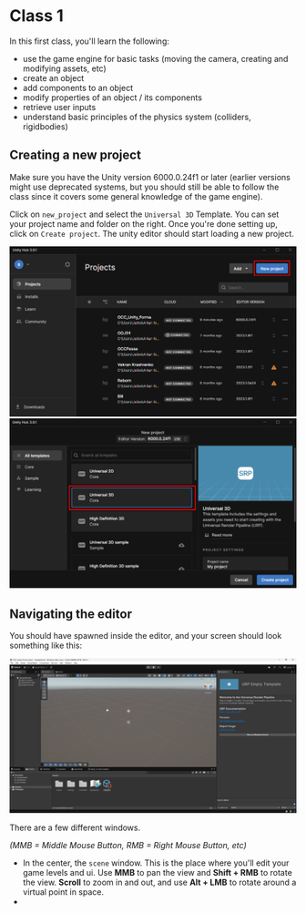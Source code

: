 # Class 1

In this first class, you'll learn the following:
- use the game engine for basic tasks (moving the camera, creating and modifying assets, etc)
- create an object
- add components to an object
- modify properties of an object / its components
- retrieve user inputs
- understand basic principles of the physics system (colliders, rigidbodies)

## Creating a new project

Make sure you have the Unity version 6000.0.24f1 or later (earlier versions might use deprecated systems, but you should still be able to follow the class since it covers some general knowledge of the game engine).

Click on `new_project` and select the `Universal 3D` Template. You can set your project name and folder on the right. Once you're done setting up, click on `Create project`. The unity editor should start loading a new project.

![new project image](ClassTutorialAssets/new_project.png)  
![Universal 3D image](ClassTutorialAssets/urp.png)

## Navigating the editor

You should have spawned inside the editor, and your screen should look something like this:

![editor spawn point image](ClassTutorialAssets/editor_first_start.png)

There are a few different windows. 

*(MMB = Middle Mouse Button, RMB = Right Mouse Button, etc)*
- In the center, the `scene` window. This is the place where you'll edit your game levels and ui. 
Use **MMB** to pan the view and **Shift + RMB** to rotate the view.
**Scroll** to zoom in and out, and use **Alt + LMB** to rotate around a virtual point in space.
- 
